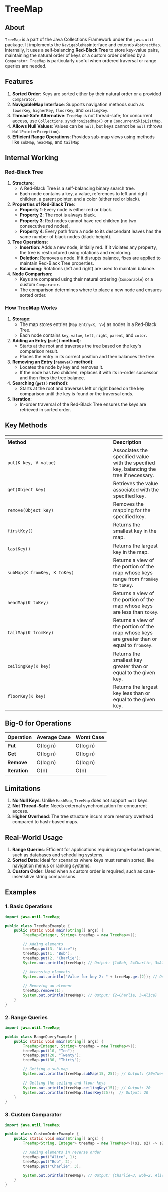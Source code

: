 # TreeMap

## **About**

`TreeMap` is a part of the Java Collections Framework under the `java.util` package. It implements the `NavigableMap`interface and extends `AbstractMap`. Internally, it uses a self-balancing **Red-Black Tree** to store key-value pairs, maintaining the natural order of keys or a custom order defined by a `Comparator`. `TreeMap` is particularly useful when ordered traversal or range queries are needed.

## **Features**

1. **Sorted Order**: Keys are sorted either by their natural order or a provided `Comparator`.
2. **NavigableMap Interface**: Supports navigation methods such as `lowerKey`, `higherKey`, `floorKey`, and `ceilingKey`.
3. **Thread-Safe Alternative**: `TreeMap` is not thread-safe; for concurrent access, use `Collections.synchronizedMap()` or a `ConcurrentSkipListMap`.
4. **Allows Null Values**: Values can be `null`, but keys cannot be `null` (throws `NullPointerException`).
5. **Efficient Range Operations**: Provides sub-map views using methods like `subMap`, `headMap`, and `tailMap`

## Internal Working

### **Red-Black Tree**

1. **Structure**:
   * A Red-Black Tree is a self-balancing binary search tree.
   * Each node contains a key, a value, references to left and right children, a parent pointer, and a color (either red or black).
2. **Properties of Red-Black Tree**:
   * **Property 1**: Every node is either red or black.
   * **Property 2**: The root is always black.
   * **Property 3**: Red nodes cannot have red children (no two consecutive red nodes).
   * **Property 4**: Every path from a node to its descendant leaves has the same number of black nodes (black-height).
3. **Tree Operations**:
   * **Insertion**: Adds a new node, initially red. If it violates any property, the tree is restructured using rotations and recoloring.
   * **Deletion**: Removes a node. If it disrupts balance, fixes are applied to maintain Red-Black Tree properties.
   * **Balancing**: Rotations (left and right) are used to maintain balance.
4. **Node Comparison**:
   * Keys are compared using their natural ordering (`Comparable`) or a custom `Comparator`.
   * The comparison determines where to place a new node and ensures sorted order.

### **How TreeMap Works**

1. **Storage**:
   * The map stores entries (`Map.Entry<K, V>`) as nodes in a Red-Black Tree.
   * Each node contains `key`, `value`, `left`, `right`, `parent`, and `color`.
2. **Adding an Entry (`put()` method)**:
   * Starts at the root and traverses the tree based on the key's comparison result.
   * Places the entry in its correct position and then balances the tree.
3. **Removing an Entry (`remove()` method)**:
   * Locates the node by key and removes it.
   * If the node has two children, replaces it with its in-order successor and then fixes the tree balance.
4. **Searching (`get()` method)**:
   * Starts at the root and traverses left or right based on the key comparison until the key is found or the traversal ends.
5. **Iteration**:
   * In-order traversal of the Red-Black Tree ensures the keys are retrieved in sorted order.

## **Key Methods**

<table data-header-hidden data-full-width="true"><thead><tr><th width="322"></th><th></th></tr></thead><tbody><tr><td><strong>Method</strong></td><td><strong>Description</strong></td></tr><tr><td><code>put(K key, V value)</code></td><td>Associates the specified value with the specified key, balancing the tree if necessary.</td></tr><tr><td><code>get(Object key)</code></td><td>Retrieves the value associated with the specified key.</td></tr><tr><td><code>remove(Object key)</code></td><td>Removes the mapping for the specified key.</td></tr><tr><td><code>firstKey()</code></td><td>Returns the smallest key in the map.</td></tr><tr><td><code>lastKey()</code></td><td>Returns the largest key in the map.</td></tr><tr><td><code>subMap(K fromKey, K toKey)</code></td><td>Returns a view of the portion of the map whose keys range from <code>fromKey</code> to <code>toKey</code>.</td></tr><tr><td><code>headMap(K toKey)</code></td><td>Returns a view of the portion of the map whose keys are less than <code>toKey</code>.</td></tr><tr><td><code>tailMap(K fromKey)</code></td><td>Returns a view of the portion of the map whose keys are greater than or equal to <code>fromKey</code>.</td></tr><tr><td><code>ceilingKey(K key)</code></td><td>Returns the smallest key greater than or equal to the given key.</td></tr><tr><td><code>floorKey(K key)</code></td><td>Returns the largest key less than or equal to the given key.</td></tr></tbody></table>

## **Big-O for Operations**

| **Operation** | **Average Case** | **Worst Case** |
| ------------- | ---------------- | -------------- |
| **Put**       | O(log n)         | O(log n)       |
| **Get**       | O(log n)         | O(log n)       |
| **Remove**    | O(log n)         | O(log n)       |
| **Iteration** | O(n)             | O(n)           |

## **Limitations**

1. **No Null Keys**: Unlike `HashMap`, `TreeMap` does not support `null` keys.
2. **Not Thread-Safe**: Needs external synchronization for concurrent access.
3. **Higher Overhead**: The tree structure incurs more memory overhead compared to hash-based maps.

## **Real-World Usage**

1. **Range Queries**: Efficient for applications requiring range-based queries, such as databases and scheduling systems.
2. **Sorted Data**: Ideal for scenarios where keys must remain sorted, like navigation menus or ranking systems.
3. **Custom Order**: Used when a custom order is required, such as case-insensitive string comparisons.

## **Examples**

### **1. Basic Operations**

```java
import java.util.TreeMap;

public class TreeMapExample {
    public static void main(String[] args) {
        TreeMap<Integer, String> treeMap = new TreeMap<>();

        // Adding elements
        treeMap.put(3, "Alice");
        treeMap.put(1, "Bob");
        treeMap.put(2, "Charlie");
        System.out.println(treeMap); // Output: {1=Bob, 2=Charlie, 3=Alice}

        // Accessing elements
        System.out.println("Value for key 2: " + treeMap.get(2)); // Output: Value for key 2: Charlie

        // Removing an element
        treeMap.remove(1);
        System.out.println(treeMap); // Output: {2=Charlie, 3=Alice}
    }
}
```

### **2. Range Queries**

```java
import java.util.TreeMap;

public class RangeQueryExample {
    public static void main(String[] args) {
        TreeMap<Integer, String> treeMap = new TreeMap<>();
        treeMap.put(10, "Ten");
        treeMap.put(20, "Twenty");
        treeMap.put(30, "Thirty");

        // Getting a sub-map
        System.out.println(treeMap.subMap(15, 25)); // Output: {20=Twenty}

        // Getting the ceiling and floor keys
        System.out.println(treeMap.ceilingKey(15)); // Output: 20
        System.out.println(treeMap.floorKey(25));  // Output: 20
    }
}
```

### **3. Custom Comparator**

```java
import java.util.TreeMap;

public class CustomOrderExample {
    public static void main(String[] args) {
        TreeMap<String, Integer> treeMap = new TreeMap<>((s1, s2) -> s2.compareTo(s1));

        // Adding elements in reverse order
        treeMap.put("Alice", 1);
        treeMap.put("Bob", 2);
        treeMap.put("Charlie", 3);

        System.out.println(treeMap); // Output: {Charlie=3, Bob=2, Alice=1}
    }
}
```

